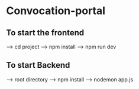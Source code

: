 # Convocation-portal

## To start the frontend
--> cd project
--> npm install
--> npm run dev

## To start Backend
--> root directory
--> npm install
--> nodemon app.js

